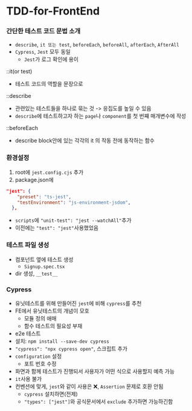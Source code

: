 # TDD-for-FrontEnd

### 간단한 테스트 코드 문법 소개

- `describe`, `it 또는 test`, `beforeEach`, `beforeAll`, `afterEach`, `AfterAll`
- `Cypress`, `Jest` 모두 동일
  - `Jest`가 로그 확인에 용이

::it(or test)

- 테스트 코드의 역할을 문장으로

::describe

- 관련있는 테스트들을 하나로 묶는 것 -> 응집도를 높일 수 있음
- `describe`에 테스트하고자 하는 `page`나 `component`를 첫 번쨰 매개변수에 작성

::beforeEach

- describe block안에 있는 각각의 it 의 작동 전에 동작하는 함수

### 환경설정

1. root에 `jest.config.cjs` 추가
2. package.json에

```json
"jest": {
    "preset": "ts-jest",
    "testEnvironment": "js-environment-jsdom",
  },
```

- `scripts`에 `"unit-test": "jest --watchAll"`추가
- 이전에는 `"test": "jest"`사용했었음

### 테스트 파일 생성

- 컴포넌트 옆에 테스트 생성
  - `Signup.spec.tsx`
- dir 생성, `__test__`

### Cypress

- 유닛테스트를 위해 만들어진 `jest`에 비해 `cypress`를 추천
- FE에서 유닛테스트의 개념이 모호
  - 모듈 정의 애매
  - 함수 테스트의 필요성 부재
- e2e 테스트
- 설치: `npm install --save-dev cypress`
- `"cypress": "npx cypress open"`, 스크립트 추가
- `configuration` 설정
  - 포트 번호 수정
- 화면과 함께 테스트가 진행되서 사용자가 어떤 식으로 사용할지 예측 가능
- `it`사용 불가
- 컨벤션에 맞게, `jest`와 같이 사용은 ❌, `Assertion` 문제로 호환 안됨
  - `cypress` 설치하면(전제)
  - `"types": ["jest"]`와 공식문서에서 `exclude` 추가하면 가능하긴함
